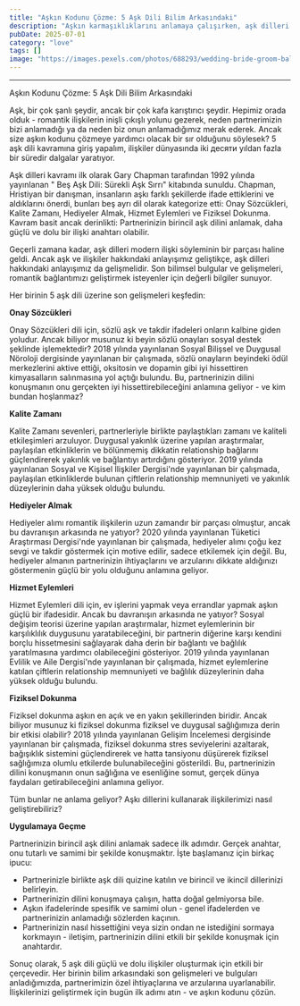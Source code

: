 ```yaml
---
title: "Aşkın Kodunu Çözme: 5 Aşk Dili Bilim Arkasındaki"
description: "Aşkın karmaşıklıklarını anlamaya çalışırken, aşk dilleri kavramı güçlü ve dolu ilişkiler oluşturmak için popüler bir çerçeve haline geldi. Ancak bu diller hakkında gerçekten ne biliyoruz ve bunları romantik bağlantlarımızı geliştirmek için nasıl kullanabiliriz? 5 aşk dili üzerine son bilimsel bulguları ve gelişmeleri keşfedin ve partnerinizin dili konuşmanın ömür boyu bağ için anahtar olduğunu keşfedin."
pubDate: 2025-07-01
category: "love"
tags: []
image: "https://images.pexels.com/photos/688293/wedding-bride-groom-balloon-688293.jpeg?auto=compress&cs=tinysrgb&h=650&w=940"
---
```


---

Aşkın Kodunu Çözme: 5 Aşk Dili Bilim Arkasındaki

Aşk, bir çok şanlı şeydir, ancak bir çok kafa karıştırıcı şeydir. Hepimiz orada olduk - romantik ilişkilerin inişli çıkışlı yolunu gezerek, neden partnerimizin bizi anlamadığı ya da neden biz onun anlamadığımız merak ederek. Ancak size aşkın kodunu çözmeye yardımcı olacak bir sır olduğunu söylesek? 5 aşk dili kavramına giriş yapalım, ilişkiler dünyasında iki десяти yıldan fazla bir süredir dalgalar yaratıyor.

Aşk dilleri kavramı ilk olarak Gary Chapman tarafından 1992 yılında yayınlanan " Beş Aşk Dili: Sürekli Aşk Sırrı" kitabında sunuldu. Chapman, Hristiyan bir danışman, insanların aşkı farklı şekillerde ifade ettiklerini ve aldıklarını önerdi, bunları beş ayrı dil olarak kategorize etti: Onay Sözcükleri, Kalite Zamanı, Hediyeler Almak, Hizmet Eylemleri ve Fiziksel Dokunma. Kavram basit ancak derinlikti: Partnerinizin birincil aşk dilini anlamak, daha güçlü ve dolu bir ilişki anahtarı olabilir.

Geçerli zamana kadar, aşk dilleri modern ilişki söyleminin bir parçası haline geldi. Ancak aşk ve ilişkiler hakkındaki anlayışımız geliştikçe, aşk dilleri hakkındaki anlayışımız da gelişmelidir. Son bilimsel bulgular ve gelişmeleri, romantik bağlantımızı geliştirmek isteyenler için değerli bilgiler sunuyor.

Her birinin 5 aşk dili üzerine son gelişmeleri keşfedin:

**Onay Sözcükleri**

Onay Sözcükleri dili için, sözlü aşk ve takdir ifadeleri onların kalbine giden yoludur. Ancak biliyor musunuz ki beyin sözlü onayları sosyal destek şeklinde işlemektedir? 2018 yılında yayınlanan Sosyal Bilişsel ve Duygusal Nöroloji dergisinde yayınlanan bir çalışmada, sözlü onayların beyindeki ödül merkezlerini aktive ettiği, oksitosin ve dopamin gibi iyi hissettiren kimyasalların salınmasına yol açtığı bulundu. Bu, partnerinizin dilini konuşmanın onu gerçekten iyi hissettirebileceğini anlamına geliyor - ve kim bundan hoşlanmaz?

**Kalite Zamanı**

Kalite Zamanı sevenleri, partnerleriyle birlikte paylaştıkları zamanı ve kaliteli etkileşimleri arzuluyor. Duygusal yakınlık üzerine yapılan araştırmalar, paylaşılan etkinliklerin ve bölünmemiş dikkatin relationship bağlarını güçlendirerek yakınlık ve bağlantıyı artırdığını gösteriyor. 2019 yılında yayınlanan Sosyal ve Kişisel İlişkiler Dergisi'nde yayınlanan bir çalışmada, paylaşılan etkinliklerde bulunan çiftlerin relationship memnuniyeti ve yakınlık düzeylerinin daha yüksek olduğu bulundu.

**Hediyeler Almak**

Hediyeler alımı romantik ilişkilerin uzun zamandır bir parçası olmuştur, ancak bu davranışın arkasında ne yatıyor? 2020 yılında yayınlanan Tüketici Araştırması Dergisi'nde yayınlanan bir çalışmada, hediyeler alımı çoğu kez sevgi ve takdir göstermek için motive edilir, sadece etkilemek için değil. Bu, hediyeler almanın partnerinizin ihtiyaçlarını ve arzularını dikkate aldığınızı göstermenin güçlü bir yolu olduğunu anlamına geliyor.

**Hizmet Eylemleri**

Hizmet Eylemleri dili için, ev işlerini yapmak veya errandlar yapmak aşkın güçlü bir ifadesidir. Ancak bu davranışın arkasında ne yatıyor? Sosyal değişim teorisi üzerine yapılan araştırmalar, hizmet eylemlerinin bir karşılıklılık duygusunu yaratabileceğini, bir partnerin diğerine karşı kendini borçlu hissetmesini sağlayarak daha derin bir bağlantı ve bağlılık yaratılmasına yardımcı olabileceğini gösteriyor. 2019 yılında yayınlanan Evlilik ve Aile Dergisi'nde yayınlanan bir çalışmada, hizmet eylemlerine katılan çiftlerin relationship memnuniyeti ve bağlılık düzeylerinin daha yüksek olduğu bulundu.

**Fiziksel Dokunma**

Fiziksel dokunma aşkın en açık ve en yakın şekillerinden biridir. Ancak biliyor musunuz ki fiziksel dokunma fiziksel ve duygusal sağlığımıza derin bir etkisi olabilir? 2018 yılında yayınlanan Gelişim İncelemesi dergisinde yayınlanan bir çalışmada, fiziksel dokunma stres seviyelerini azaltarak, bağışıklık sistemini güçlendirerek ve hatta tansiyonu düşürerek fiziksel sağlığımıza olumlu etkilerde bulunabileceğini gösterildi. Bu, partnerinizin dilini konuşmanın onun sağlığına ve esenliğine somut, gerçek dünya faydaları getirabileceğini anlamına geliyor.

Tüm bunlar ne anlama geliyor? Aşkı dillerini kullanarak ilişkilerimizi nasıl geliştirebiliriz?

**Uygulamaya Geçme**

Partnerinizin birincil aşk dilini anlamak sadece ilk adımdır. Gerçek anahtar, onu tutarlı ve samimi bir şekilde konuşmaktır. İşte başlamanız için birkaç ipucu:

* Partnerinizle birlikte aşk dili quizine katılın ve birincil ve ikincil dillerinizi belirleyin.
* Partnerinizin dilini konuşmaya çalışın, hatta doğal gelmiyorsa bile.
* Aşkın ifadelerinde spesifik ve samimi olun - genel ifadelerden ve partnerinizin anlamadığı sözlerden kaçının.
* Partnerinizin nasıl hissettiğini veya sizin ondan ne istediğini sormaya korkmayın - iletişim, partnerinizin dilini etkili bir şekilde konuşmak için anahtardır.

Sonuç olarak, 5 aşk dili güçlü ve dolu ilişkiler oluşturmak için etkili bir çerçevedir. Her birinin bilim arkasındaki son gelişmeleri ve bulguları anladığımızda, partnerimizin özel ihtiyaçlarına ve arzularına uyarlanabilir. İlişkilerinizi geliştirmek için bugün ilk adımı atın - ve aşkın kodunu çözün.